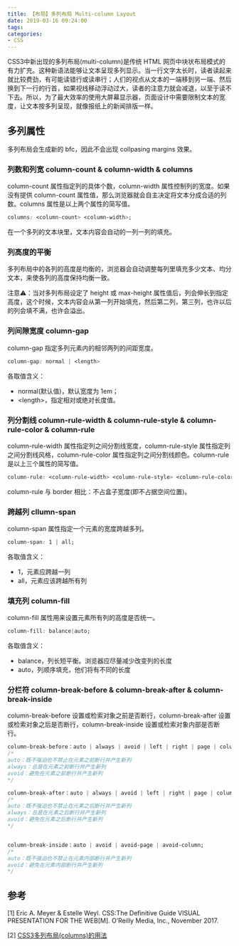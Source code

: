 ```yaml
---
title: 【布局】多列布局 Multi-column Layout
date: 2019-03-16 09:24:00
tags:
categories:
- CSS
---
```


CSS3中新出现的多列布局(multi-column)是传统 HTML 网页中块状布局模式的有力扩充。这种新语法能够让文本呈现多列显示。当一行文字太长时，读者读起来就比较费劲，有可能读错行或读串行；人们的视点从文本的一端移到另一端、然后换到下一行的行首，如果视线移动浮动过大，读者的注意力就会减退，以至于读不下去。所以，为了最大效率的使用大屏幕显示器，页面设计中需要限制文本的宽度，让文本按多列呈现，就像报纸上的新闻排版一样。

## 多列属性
多列布局会生成新的 bfc，因此不会出现 collpasing margins 效果。

### 列数和列宽 column-count & column-width & columns
column-count 属性指定列的具体个数，column-width 属性控制列的宽度。如果没有提供 column-count 属性值，那么浏览器就会自主决定将文本分成合适的列数。columns 属性是以上两个属性的简写值。

```css
columns: <column-count> <column-width>;
```

在一个多列的文本块里，文本内容会自动的一列一列的填充。
### 列高度的平衡
多列布局中的各列的高度是均衡的，浏览器会自动调整每列里填充多少文本、均分文本，来使各列的高度保持均衡一致。

注意⚠️：当对多列布局设定了 height 或 max-height 属性值后，列会伸长到指定高度，这个时候，文本内容会从第一列开始填充，然后第二列，第三列，也许以后的列会填不满，也许会溢出。

### 列间隙宽度 column-gap
column-gap 指定多列元素内的相邻两列的间距宽度。

```css
column-gap: normal | <length>
```
各取值含义：
- normal(默认值)，默认宽度为 1em；
- <length\>，指定相对或绝对长度值。

### 列分割线 column-rule-width & column-rule-style & column-rule-color & column-rule
column-rule-width 属性指定列之间分割线宽度，column-rule-style 属性指定列之间分割线风格，column-rule-color 属性指定列之间分割线颜色。column-rule 是以上三个属性的简写值。

```css
column-rule: <column-rule-width> <column-rule-style> <column-rule-color>;
```
column-rule 与 border 相比：不占盒子宽度(即不占据空间位置)。


### 跨越列 cllumn-span
column-span 属性指定一个元素的宽度跨越多列。

```css
column-span: 1 | all;
```

各取值含义：
- 1，元素应跨越一列
- all，元素应该跨越所有列

### 填充列 column-fill
column-fill 属性用来设置元素所有列的高度是否统一。

```css
column-fill: balance|auto;
```
各取值含义：
- balance，列长短平衡。浏览器应尽量减少改变列的长度
- auto，列顺序填充，他们将有不同的长度


### 分栏符 column-break-before & column-break-after & column-break-inside
column-break-before 设置或检索对象之前是否断行，column-break-after 设置或检索对象之后是否断行，column-break-inside 设置或检索对象内部是否断行。


```css
column-break-before：auto | always | avoid | left | right | page | column | avoid-page | avoid-column;
/*
auto：既不强迫也不禁止在元素之前断行并产生新列
always：总是在元素之前断行并产生新列
avoid：避免在元素之前断行并产生新列
*/

column-break-after：auto | always | avoid | left | right | page | column | avoid-page | avoid-column;
/*
auto：既不强迫也不禁止在元素之后断行并产生新列
always：总是在元素之后断行并产生新列
avoid：避免在元素之后断行并产生新列
*/


column-break-inside：auto | avoid | avoid-page | avoid-column;
/*
auto：既不强迫也不禁止在元素内部断行并产生新列
avoid：避免在元素内部断行并产生新列
*/
```


## 参考
[1] Eric A. Meyer & Estelle Weyl. CSS:The Definitive Guide VISUAL PRESENTATION FOR THE WEB[M]. O’Reilly Media, Inc., November 2017.

[2] [CSS3多列布局(columns)的用法](https://www.cnblogs.com/zhp404/articles/4284156.html)